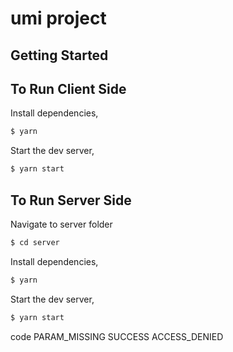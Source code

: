 # umi project

## Getting Started

## To Run Client Side

Install dependencies,

```bash
$ yarn
```

Start the dev server,

```bash
$ yarn start
```


## To Run Server Side

Navigate to server folder

```bash
$ cd server
```

Install dependencies, 

```bash
$ yarn
```

Start the dev server,

```bash
$ yarn start
```

code
PARAM_MISSING
SUCCESS
ACCESS_DENIED